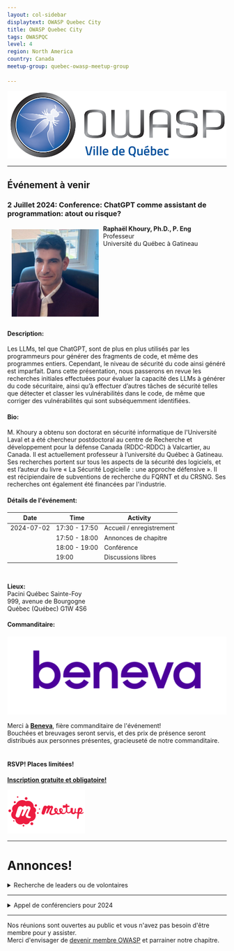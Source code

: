 ```yaml
---
layout: col-sidebar
displaytext: OWASP Quebec City
title: OWASP Quebec City
tags: OWASPQC
level: 4
region: North America
country: Canada
meetup-group: quebec-owasp-meetup-group

---
```

![Quebec City Chapter Logo](assets/images/ville_quebec_981x303.png)

---
<!--
  Ceci est un commentaire
-->
## Événement à venir


### 2 Juillet 2024: Conference: ChatGPT comme assistant de programmation: atout ou risque?


<img align="left" style="padding: 10px;" width="200px" src="./assets/images/200px-Raphael_Khoury.png" />

**Raphaël Khoury, Ph.D., P. Eng**<br>
Professeur<br>
Université du Québec à Gatineau

<br clear="left"/>


#### Description:

Les LLMs, tel que ChatGPT, sont de plus en plus utilisés par les programmeurs pour générer des fragments de code, et même des programmes entiers. Cependant, le niveau de sécurité du code ainsi généré est imparfait. Dans cette présentation, nous passerons en revue les recherches initiales effectuées pour évaluer la capacité des LLMs à générer du code sécuritaire, ainsi qu’à effectuer d’autres tâches de sécurité telles que détecter et classer les vulnérabilités dans le code, de même que corriger des vulnérabilités qui sont subséquemment identifiées.


#### Bio:

M. Khoury a obtenu son doctorat en sécurité informatique de l'Université Laval et a été chercheur postdoctoral au centre de Recherche et développement pour la défense Canada (RDDC-RDDC) à Valcartier, au Canada. Il est actuellement professeur à l’université du Québec à Gatineau.  Ses recherches portent sur tous les aspects de la sécurité des logiciels, et est l’auteur du livre « La Sécurité Logicielle : une approche défensive ». Il est récipiendaire de subventions de recherche du FQRNT et du CRSNG. Ses recherches ont également été financées par l'industrie.


#### Détails de l'événement:

| Date       | Time          | Activity                 |
|------------|---------------|--------------------------|
| 2024-07-02 | 17:30 - 17:50 | Accueil / enregistrement |
|            | 17:50 - 18:00 | Annonces de chapitre     |
|            | 18:00 - 19:00 | Conférence               |
|            | 19:00         | Discussions libres       |

<br>

**Lieux:**<br>
Pacini Québec Sainte-Foy<br>
999, avenue de Bourgogne<br>
Québec (Québec)  G1W 4S6<br>


#### Commanditaire:

<a href="https://beneva.ca"><img src="./assets/images/200px-Beneva_Logo.png"></a>

Merci à [**Beneva**](https://beneva.ca), fière commanditaire de l'événement!<br>
Bouchées et breuvages seront servis, et des prix de présence seront distribués aux personnes présentes, gracieuseté de notre commanditaire.
<br>
<br>

#### RSVP! Places limitées!

[**Inscription gratuite et obligatoire!**](https://www.meetup.com/fr-FR/owasp-quebec-city-chapter/events/301421240/)

<a href="https://www.meetup.com/fr-FR/owasp-quebec-city-chapter/events/301421240/"><img src="./assets/images/100px-Meetup-logo.png"></a>

---

# Annonces!


<details>
  <summary> Recherche de leaders ou de volontaires</summary><br>

Après plusieurs années comme co-leader du chapitre OWASP Ville de Québec, Louis Nadeau songe à passer le flambeau très prochainement. Joignez-vous à moi pour le remercier de ses précieux et loyaux services pour notre communauté!

Si vous désirez vous investir dans votre chapitre local en tant que membre du leadership ou tout simplement comme volontaire, ou que vous avez des idées pour bonifier notre offre, [écrivez-moi](mailto:patrick.leclerc@owasp.org). 

Entre autres nous avons des besoins suivants:

  - Trouver des présentateurs de contenu liés à la sécurité applicative 
  - Organiser conférences, activités, formations, partenariats académiques
  - Participer à la logistique du site web, liste de distributon, plateformes de diffusion et des médias sociaux
  - Faire rayonner le domaine de la sécurité applicative et l'organisation OWASP en donnant des conférences
</details>
  

---
<details>
  <summary> Appel de conférenciers pour 2024</summary><br>

Voici à titre indicatif quelques idées de présentations en lien avec la sécurité applicative, vos sujets nous intéressent également, alors faites-nous en part!:

  - Démonstration d’utilisation d'outils de sécurité disponibles gratuitement ou open source
  - Couverture d'un élément du Top 10 OWASP (ex : XXE, Insecure deserialization, Insufficient logging and monitoring)
  - Méthodes, processus et outils de vérifications du code
  - Exploitations de vulnérabilités, contournements de mécanismes de sécurité, comment les prévenir
  - Sécurité des applications dans les architectures micro-service
  - Enjeux et sécurité des API
  - Retour sur expériences dans la résolution et/ou l'implantation de fonctions de sécurité
  - Retours d'expérience, projets de recherches, discussions ouvertes, workshops, brainstorming, Etc.

Logistique :

  - Les présentations ont généralement une durée de 40 minutes à 75 minutes.
  - Elles ont lieu préférablement un mardi ou mercredi dès 19h (toutefois nous sommes ouverts à prendre d'autres arrangements si nécessaire).
  - Nous pouvons fournir la plateforme de diffusion, ou si vous préférez utiliser la vôtre du moment qu’elle est facilement accessible à tous.
  - Le contenu de la présentation devrait nous être soumis au moins 2 semaines à l'avance afin que nous puissions vérifier qu'elle respecte les valeurs de neutralité et d'impartialité d’OWASP.

Notes :

  - La neutralité et l'impartialité sont de mise, vos opinions sont bienvenues en autant qu'elles soient exprimées dans le respect.
  - Toute intervention orale (présentation, formation) lors d'un meeting OWASP est soumise à l'acceptation préalable du règlement des conférenciers.
  - La vente de produits est strictement interdite.
</details>


---
Nos réunions sont ouvertes au public et vous n'avez pas besoin d'être membre pour y assister.<br>
Merci d'envisager de [devenir membre OWASP](https://owasp.org/membership/) et parrainer notre chapitre.
